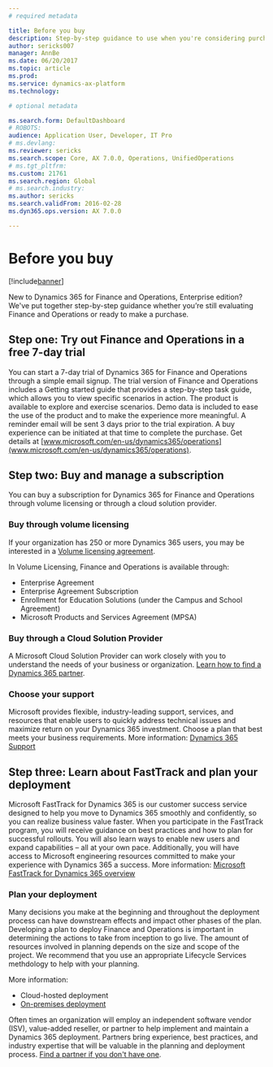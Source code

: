 ```yaml
---
# required metadata

title: Before you buy
description: Step-by-step guidance to use when you're considering purchasing Dynamics 365 for Finance and Operations.  
author: sericks007
manager: AnnBe
ms.date: 06/20/2017
ms.topic: article
ms.prod: 
ms.service: dynamics-ax-platform
ms.technology: 

# optional metadata

ms.search.form: DefaultDashboard
# ROBOTS: 
audience: Application User, Developer, IT Pro
# ms.devlang: 
ms.reviewer: sericks
ms.search.scope: Core, AX 7.0.0, Operations, UnifiedOperations
# ms.tgt_pltfrm: 
ms.custom: 21761
ms.search.region: Global
# ms.search.industry: 
ms.author: sericks
ms.search.validFrom: 2016-02-28
ms.dyn365.ops.version: AX 7.0.0

---
```


# Before you buy 

[!include[banner](../includes/banner.md)]

New to Dynamics 365 for Finance and Operations, Enterprise edition? We've put together step-by-step guidance whether you’re still evaluating Finance and Operations or ready to make a purchase.

## Step one:  Try out Finance and Operations in a free 7-day trial
You can start a 7-day trial of Dynamics 365 for Finance and Operations through a simple email signup. The trial version of Finance and Operations includes a Getting started guide that provides a step-by-step task guide, which allows you to view specific scenarios in action. The product is available to explore and exercise scenarios. Demo data is included to ease the use of the product and to make the experience more meaningful. A reminder email will be sent 3 days prior to the trial expiration. A buy experience can be initiated at that time to complete the purchase. Get details at [www.microsoft.com/en-us/dynamics365/operations](www.microsoft.com/en-us/dynamics365/operations).

## Step two: Buy and manage a subscription
You can buy a subscription for Dynamics 365 for Finance and Operations through volume licensing or through a cloud solution provider.

### Buy through volume licensing
If your organization has 250 or more Dynamics 365 users, you may be interested in a [Volume licensing agreement](https://www.microsoft.com/en-us/licensing/how-to-buy/how-to-buy.aspx). 

In Volume Licensing, Finance and Operations is available through:
- Enterprise Agreement
- Enterprise Agreement Subscription
- Enrollment for Education Solutions (under the Campus and School Agreement)
- Microsoft Products and Services Agreement (MPSA)

### Buy through a Cloud Solution Provider
A Microsoft Cloud Solution Provider can work closely with you to understand the needs of your business or organization. [Learn how to find a Dynamics 365 partner](https://partnercenter.microsoft.com/en-us/partner/home). 

### Choose your support
Microsoft provides flexible, industry-leading support, services, and resources that enable users to quickly address technical issues and maximize return on your Dynamics 365 investment. Choose a plan that best meets your business requirements. More information: [Dynamics 365 Support](https://www.microsoft.com/en-us/dynamics365/support)

## Step three: Learn about FastTrack and plan your deployment
Microsoft FastTrack for Dynamics 365 is our customer success service designed to help you move to Dynamics 365 smoothly and confidently, so you can realize business value faster. When you participate in the FastTrack program, you will receive guidance on best practices and how to plan for successful rollouts. You will also learn ways to enable new users and expand capabilities – all at your own pace. Additionally, you will have access to Microsoft engineering resources committed to make your experience with Dynamics 365 a success. More information: [Microsoft FastTrack for Dynamics 365 overview](/dynamics365/unified-operations/fin-and-ops/get-started/fasttrack-dynamics-365-overview) 

### Plan your deployment
Many decisions you make at the beginning and throughout the deployment process can have downstream effects and impact other phases of the plan. Developing a plan to deploy Finance and Operations is important in determining the actions to take from inception to go live. The amount of resources involved in planning depends on the size and scope of the project. We recommend that you use an appropriate Lifecycle Services methdology to help with your planning. 

More information: 
- Cloud-hosted deployment
- [On-premises deployment](/dev-itpro/deployment/on-premises-deployment-landing-page)

Often times an organization will employ an independent software vendor (ISV), value-added reseller, or partner to help implement and maintain a Dynamics 365 deployment. Partners bring experience, best practices, and industry expertise that will be valuable in the planning and deployment process. [Find a partner if you don't have one](https://partnercenter.microsoft.com/en-us/pcv/search).

